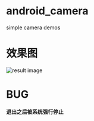 # android_camera

simple camera demos

# 效果图
![result image](http://images.cnitblog.com/blog/570208/201501/192156359853018.png)

# BUG

**退出之后被系统强行停止**
